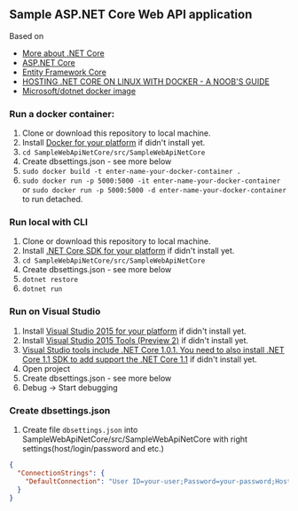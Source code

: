 ## Sample ASP.NET Core Web API application
Based on 
- [More about .NET Core](https://www.microsoft.com/net/core/platform)
- [ASP.NET Core](https://docs.microsoft.com/en-us/aspnet/core/)
- [Entity Framework Core](https://docs.microsoft.com/en-us/ef/core/)
- [HOSTING .NET CORE ON LINUX WITH DOCKER - A NOOB'S GUIDE](http://blog.scottlogic.com/2016/09/05/hosting-netcore-on-linux-with-docker.html)
- [Microsoft/dotnet docker image](https://hub.docker.com/r/microsoft/dotnet/)

### Run a docker container:
1. Clone or download this repository to local machine.
2. Install [Docker for your platform](https://www.docker.com/) if didn't install yet.
3. `cd SampleWebApiNetCore/src/SampleWebApiNetCore`
4. Create dbsettings.json - see more below
5. `sudo docker build -t enter-name-your-docker-container .`
6. `sudo docker run -p 5000:5000 -it enter-name-your-docker-container` or `sudo docker run -p 5000:5000 -d enter-name-your-docker-container` to run detached.


### Run local with CLI
1. Clone or download this repository to local machine.
2. Install [.NET Core SDK for your platform](https://www.microsoft.com/net/core#windowscmd) if didn't install yet.
3. `cd SampleWebApiNetCore/src/SampleWebApiNetCore`
4. Create dbsettings.json - see more below
5. `dotnet restore`
6. `dotnet run`

### Run on Visual Studio
1. Install [Visual Studio 2015 for your platform](https://www.visualstudio.com/vs/) if didn't install yet.
2. Install [Visual Studio 2015 Tools (Preview 2)](https://www.microsoft.com/net/download/core) if didn't install yet.
3. [Visual Studio tools include .NET Core 1.0.1. You need to also install .NET Core 1.1 SDK to add support the .NET Core 1.1](https://www.microsoft.com/net/download/core#/current/sdk) if didn't install yet.
4. Open project
5. Create dbsettings.json - see more below
6. Debug -> Start debugging

### Create dbsettings.json
1. Create file `dbsettings.json` into SampleWebApiNetCore/src/SampleWebApiNetCore with right settings(host/login/password and etc.) 
```json
{
  "ConnectionStrings": {
    "DefaultConnection": "User ID=your-user;Password=your-password;Host=your-host;Port=5432;Database=your-db-name;Pooling=true;"
  }
}
```
